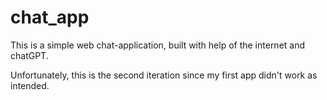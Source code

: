 # chat_app

This is a simple web chat-application, built with help of the internet and chatGPT.

Unfortunately, this is the second iteration since my first app didn't work as intended.
